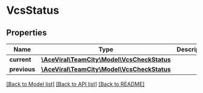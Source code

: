 # VcsStatus

## Properties
Name | Type | Description | Notes
------------ | ------------- | ------------- | -------------
**current** | [**\AceViral\TeamCity\Model\VcsCheckStatus**](VcsCheckStatus.md) |  | [optional] 
**previous** | [**\AceViral\TeamCity\Model\VcsCheckStatus**](VcsCheckStatus.md) |  | [optional] 

[[Back to Model list]](../README.md#documentation-for-models) [[Back to API list]](../README.md#documentation-for-api-endpoints) [[Back to README]](../README.md)


